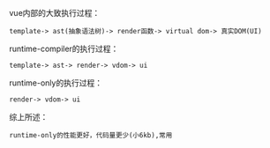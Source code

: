 
vue内部的大致执行过程：
```
template-> ast(抽象语法树)-> render函数-> virtual dom-> 真实DOM(UI)
```
runtime-compiler的执行过程：
```
template-> ast-> render-> vdom-> ui
```
runtime-only的执行过程：
```
render-> vdom-> ui
```
综上所述：
```
runtime-only的性能更好，代码量更少(小6kb),常用 
```
